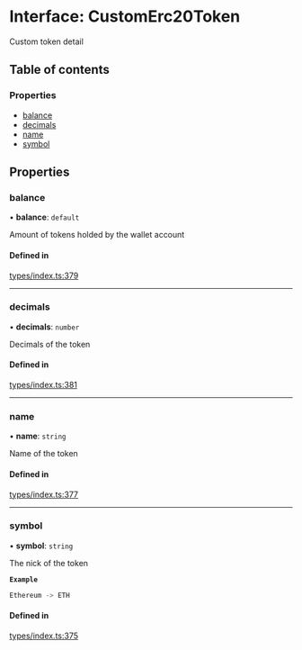 # Interface: CustomErc20Token

Custom token detail

## Table of contents

### Properties

- [balance](CustomErc20Token.md#balance)
- [decimals](CustomErc20Token.md#decimals)
- [name](CustomErc20Token.md#name)
- [symbol](CustomErc20Token.md#symbol)

## Properties

### balance

• **balance**: `default`

Amount of tokens holded by the wallet account

#### Defined in

[types/index.ts:379](https://github.com/nevermined-io/components-catalog/blob/7fe42cf/lib/src/types/index.ts#L379)

___

### decimals

• **decimals**: `number`

Decimals of the token

#### Defined in

[types/index.ts:381](https://github.com/nevermined-io/components-catalog/blob/7fe42cf/lib/src/types/index.ts#L381)

___

### name

• **name**: `string`

Name of the token

#### Defined in

[types/index.ts:377](https://github.com/nevermined-io/components-catalog/blob/7fe42cf/lib/src/types/index.ts#L377)

___

### symbol

• **symbol**: `string`

The nick of the token

**`Example`**

```ts
Ethereum -> ETH
```

#### Defined in

[types/index.ts:375](https://github.com/nevermined-io/components-catalog/blob/7fe42cf/lib/src/types/index.ts#L375)
